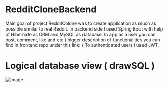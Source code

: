 # RedditCloneBackend
Main goal of project RedditColone was to create application as much as possible similar to real Reddit. In backend side I used Spring Boot with help of Hibernate as ORM and MySQL as database. In app as a user you can post, comment, like and etc ( bigger description of functionalities you can find in frontend repo under this link: )
To authenticated users I used JWT. 

# Logical database view ( drawSQL )
![image](https://user-images.githubusercontent.com/95829811/200382676-cfe25444-1850-4436-ba0f-191fd8bc4b8e.png)
